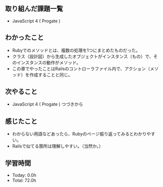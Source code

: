 ## 取り組んだ課題一覧
- JavaScript 4 ( Progate ) 
## わかったこと
- Rubyでのメソッドとは、複数の処理を1つにまとめたものだった。
- クラス（設計図）から生成したオブジェクトがインスタンス（もの）で、そのインスタンスの動作がメソッド。
- この章でやったことはRailsのコントローラファイル内で、アクション（メソッド）を作成することと同じ。
## 次やること
- JavaScript 4 ( Progate ) つづきから
## 感じたこと
- わからない用語などあったら、Rubyのページ振り返ってみるとわかりやすい。
- Railsで似てる箇所は理解しやすい。（当然か。）
## 学習時間
- Today: 0.0h
- Total: 72.0h
